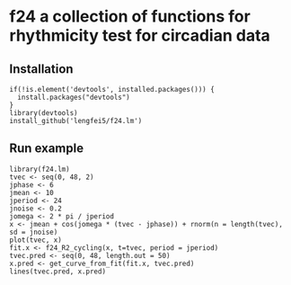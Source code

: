# f24 a collection of functions for rhythmicity test for circadian data

## Installation
```{r}
if(!is.element('devtools', installed.packages())) {
  install.packages("devtools")
}
library(devtools)
install_github('lengfei5/f24.lm')
```
## Run example
```{r}
library(f24.lm)
tvec <- seq(0, 48, 2)
jphase <- 6
jmean <- 10
jperiod <- 24
jnoise <- 0.2
jomega <- 2 * pi / jperiod
x <- jmean + cos(jomega * (tvec - jphase)) + rnorm(n = length(tvec), sd = jnoise)
plot(tvec, x)
fit.x <- f24_R2_cycling(x, t=tvec, period = jperiod)
tvec.pred <- seq(0, 48, length.out = 50)
x.pred <- get_curve_from_fit(fit.x, tvec.pred)
lines(tvec.pred, x.pred)
```
